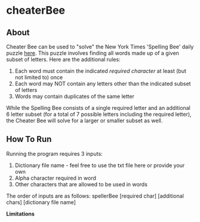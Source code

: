# cheaterBee
## About
Cheater Bee can be used to "solve" the New York Times 'Spelling Bee' daily puzzle [here](https://www.nytimes.com/puzzles/spelling-bee). This puzzle involves finding all words made up of a given subset of letters. Here are the additional rules:
1. Each word must contain the indicated *required character* at least (but not limited to) once
2. Each word may NOT contain any letters other than the indicated subset of letters
3. Words may contain duplicates of the same letter

While the Spelling Bee consists of a single required letter and an additional 6 letter subset (for a total of 7 possible letters including the required letter), the Cheater Bee will solve for a larger or smaller subset  as well. 


## How To Run
Running the program requires 3 inputs:
1. Dictionary file name - feel free to use the txt file here or provide your own
2. Alpha character required in word
3. Other characters that are allowed to be used in words

The order of inputs are as follows:
spellerBee [required char] [additional chars] [dictionary file name]

**Limitations**
